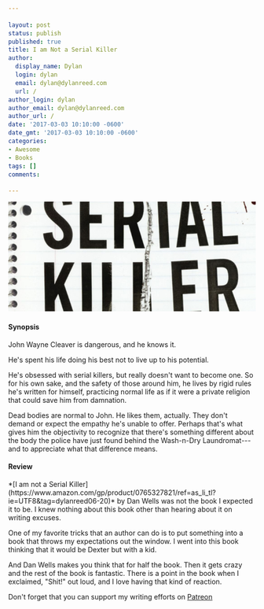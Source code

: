 ```yaml
---

layout: post
status: publish
published: true
title: I am Not a Serial Killer
author:
  display_name: Dylan
  login: dylan
  email: dylan@dylanreed.com
  url: /
author_login: dylan
author_email: dylan@dylanreed.com
author_url: /
date: '2017-03-03 10:10:00 -0600'
date_gmt: '2017-03-03 10:10:00 -0600'
categories:
- Awesome
- Books
tags: []
comments:

---
```

<a href="https://www.amazon.com/gp/product/0765327821/ref=as_li_tl?ie=UTF8&tag=dylanreed06-20">![I am Not a Serial Killer](https://raw.githubusercontent.com/dylanreed/dylan.blog/gh-pages/images/book-review/i-am-not-a-serial-killer.jpg)</a>

<h4>Synopsis</h4>

John Wayne Cleaver is dangerous, and he knows it.

He's spent his life doing his best not to live up to his potential.

He's obsessed with serial killers, but really doesn't want to become one. So for his own sake, and the safety of those around him, he lives by rigid rules he's written for himself, practicing normal life as if it were a private religion that could save him from damnation.

Dead bodies are normal to John. He likes them, actually. They don't demand or expect the empathy he's unable to offer. Perhaps that's what gives him the objectivity to recognize that there's something different about the body the police have just found behind the Wash-n-Dry Laundromat---and to appreciate what that difference means.

<h4>Review</h4>
*[I am not a Serial Killer](https://www.amazon.com/gp/product/0765327821/ref=as_li_tl?ie=UTF8&tag=dylanreed06-20)* by Dan Wells was not the book I expected it to be. I knew nothing about this book other than hearing about it on writing excuses. 

One of my favorite tricks that an author can do is to put something into a book that throws my expectations out the window. I went into this book thinking that it would be Dexter but with a kid. 

And Dan Wells makes you think that for half the book. Then it gets crazy and the rest of the book is fantastic. There is a point in the book when I exclaimed, "Shit!" out loud, and I love having that kind of reaction. 

Don't forget that you can support my writing efforts on [Patreon](https://www.patreon.com/dylanreed)
